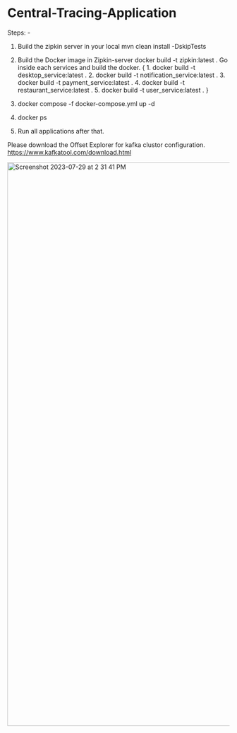 # Central-Tracing-Application
Steps: -
1. Build the zipkin server in your local 
      mvn clean install -DskipTests
2. Build the Docker image in Zipkin-server
    docker build -t zipkin:latest .
    Go inside each services and build the docker.
    {
        1. docker build -t desktop_service:latest .
        2. docker build -t notification_service:latest .
        3. docker build -t payment_service:latest .
        4. docker build -t restaurant_service:latest .
        5. docker build -t user_service:latest .
    }
3. docker compose -f docker-compose.yml up -d

4. docker ps

5. Run all applications after that.

Please download the Offset Explorer for kafka clustor configuration.
https://www.kafkatool.com/download.html

<img width="1276" alt="Screenshot 2023-07-29 at 2 31 41 PM" src="https://github.com/bigyanKumar/Central-Tracing-Application/assets/97912572/c48da482-4eb7-4806-aee1-004ef8058371">
